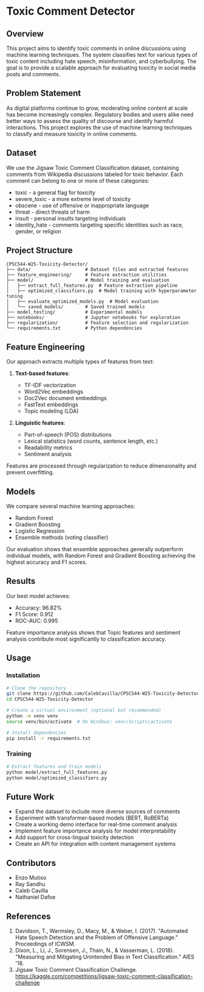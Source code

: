 # Toxic Comment Detector

## Overview

This project aims to identify toxic comments in online discussions using machine learning techniques. The system classifies text for various types of toxic content including hate speech, misinformation, and cyberbullying. The goal is to provide a scalable approach for evaluating toxicity in social media posts and comments.

## Problem Statement

As digital platforms continue to grow, moderating online content at scale has become increasingly complex. Regulatory bodies and users alike need better ways to assess the quality of discourse and identify harmful interactions. This project explores the use of machine learning techniques to classify and measure toxicity in online comments.

## Dataset

We use the Jigsaw Toxic Comment Classification dataset, containing comments from Wikipedia discussions labeled for toxic behavior. Each comment can belong to one or more of these categories:

- toxic - a general flag for toxicity
- severe_toxic - a more extreme level of toxicity
- obscene - use of offensive or inappropriate language
- threat - direct threats of harm
- insult - personal insults targeting individuals
- identity_hate - comments targeting specific identities such as race, gender, or religion

## Project Structure

```
CPSC544-W25-Toxicity-Detector/
├── data/                    # Dataset files and extracted features
├── feature_engineering/     # Feature extraction utilities
├── model/                   # Model training and evaluation
│   ├── extract_full_features.py  # Feature extraction pipeline
│   ├── optimized_classifiers.py  # Model training with hyperparameter tuning
│   ├── evaluate_optimized_models.py  # Model evaluation
│   └── saved_models/        # Saved trained models
├── model_testing/           # Experimental models
├── notebooks/               # Jupyter notebooks for exploration
├── regularization/          # Feature selection and regularization
└── requirements.txt         # Python dependencies
```

## Feature Engineering

Our approach extracts multiple types of features from text:

1. **Text-based features**:
   - TF-IDF vectorization
   - Word2Vec embeddings
   - Doc2Vec document embeddings
   - FastText embeddings
   - Topic modeling (LDA)

2. **Linguistic features**:
   - Part-of-speech (POS) distributions
   - Lexical statistics (word counts, sentence length, etc.)
   - Readability metrics
   - Sentiment analysis

Features are processed through regularization to reduce dimensionality and prevent overfitting.

## Models

We compare several machine learning approaches:

- Random Forest
- Gradient Boosting
- Logistic Regression
- Ensemble methods (voting classifier)

Our evaluation shows that ensemble approaches generally outperform individual models, with Random Forest and Gradient Boosting achieving the highest accuracy and F1 scores.

## Results

Our best model achieves:
- Accuracy: 96.82%
- F1 Score: 0.912
- ROC-AUC: 0.995

Feature importance analysis shows that Topic features and sentiment analysis contribute most significantly to classification accuracy.

## Usage

### Installation

```bash
# Clone the repository
git clone https://github.com/CalebCavilla/CPSC544-W25-Toxicity-Detector.git
cd CPSC544-W25-Toxicity-Detector

# Create a virtual environment (optional but recommended)
python -m venv venv
source venv/bin/activate  # On Windows: venv\Scripts\activate

# Install dependencies
pip install -r requirements.txt
```

### Training

```bash
# Extract features and train models
python model/extract_full_features.py
python model/optimized_classifiers.py
```

## Future Work

- Expand the dataset to include more diverse sources of comments
- Experiment with transformer-based models (BERT, RoBERTa)
- Create a working demo interface for real-time comment analysis
- Implement feature importance analysis for model interpretability  
- Add support for cross-lingual toxicity detection
- Create an API for integration with content management systems

## Contributors

- Enzo Mutiso
- Ray Sandhu
- Caleb Cavilla
- Nathaniel Dafoe

## References

1. Davidson, T., Warmsley, D., Macy, M., & Weber, I. (2017). "Automated Hate Speech Detection and the Problem of Offensive Language." Proceedings of ICWSM.
2. Dixon, L., Li, J., Sorensen, J., Thain, N., & Vasserman, L. (2018). "Measuring and Mitigating Unintended Bias in Text Classification." AIES '18.
3. Jigsaw Toxic Comment Classification Challenge. https://kaggle.com/competitions/jigsaw-toxic-comment-classification-challenge

